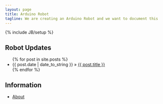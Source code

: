 ```yaml
---
layout: page
title: Arduino Robot
tagline: We are creating an Arduino Robot and we want to document this!
---
```


{% include JB/setup %}
    
## Robot Updates

<ul class="posts">
  {% for post in site.posts %}
    <li><span>{{ post.date | date_to_string }}</span> &raquo; <a href="{{site.baseurl}}{{ post.url }}">{{ post.title }}</a></li>
  {% endfor %}
</ul>

## Information
<ul>
    <li><a href="{{site.baseurl}}/about/">About</a></li>
</ul>
